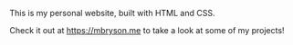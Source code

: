 This is my personal website, built with HTML and CSS.

Check it out at https://mbryson.me to take a look at some of my projects!
